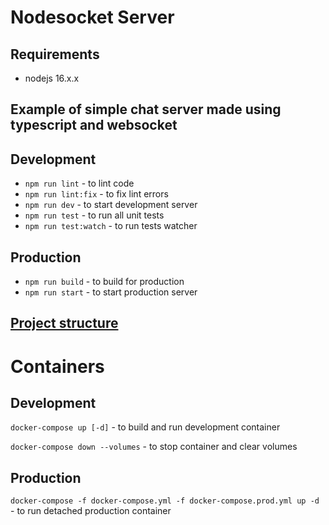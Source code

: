 # Nodesocket Server

## Requirements

- nodejs 16.x.x

## Example of simple chat server made using typescript and websocket

## Development

- `npm run lint` - to lint code
- `npm run lint:fix` - to fix lint errors
- `npm run dev` - to start development server
- `npm run test` - to run all unit tests
- `npm run test:watch` - to run tests watcher

## Production

- `npm run build` - to build for production
- `npm run start` - to start production server

## [Project structure](src)

# Containers

## Development

`docker-compose up [-d]` - to build and run development container

`docker-compose down --volumes` - to stop container and clear volumes

## Production

`docker-compose -f docker-compose.yml -f docker-compose.prod.yml up -d ` - to run detached production container
